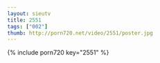 ```yaml
--- 
layout: sieutv
title: 2551
tags: ["002"]
thumb: http://porn720.net/video/2551/poster.jpg
---
```

{% include porn720 key="2551" %} 
